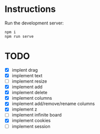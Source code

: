 # Instructions

Run the development server:
```
npm i
npm run serve
```

# TODO

- [X] implent drag
- [X] implement text
- [ ] implement resize
- [X] implement add
- [X] implement delete
- [X] implement columns
- [X] implement add/remove/rename columns
- [X] implement z
- [ ] implement infinite board
- [X] implement cookies
- [ ] implement session
